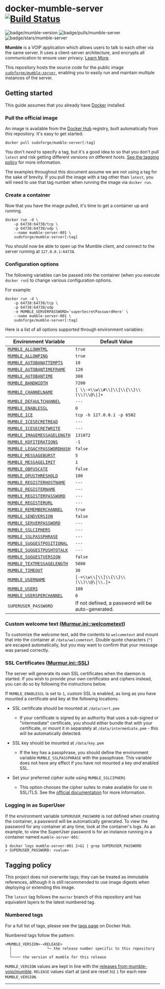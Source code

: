 # docker-mumble-server [![Build Status][ci-workflow-badge]][ci-workflow-url]

![badge/mumble-version] ![badge/pulls/mumble-server] ![badge/stars/mumble-server]

**Mumble** is a VOIP application which allows users to talk to each other via
the same server. It uses a client-server architecture, and encrypts all
communication to ensure user privacy. [Learn More][mumble-wiki].

This repository hosts the source code for the public image
[`sudoforge/mumble-server`][docker-hub-repo-url], enabling you to easily run and
maintain multiple instances of the server.

## Getting started

This guide assumes that you already have [Docker][docker-install-docs]
installed.

### Pull the official image

An image is available from the [Docker Hub][docker-hub-repo-url] registry, built
automatically from this repository. It's easy to get started:

```text
docker pull sudoforge/mumble-server[:tag]
```

You don't _need_ to specify a tag, but it's a good idea to so that you don't
pull `latest` and risk getting different versions on different hosts. [See the
tagging policy](#tagging-policy) for more information.

The examples throughout this document assume we are not using a tag for the sake
of brevity. If you pull the image with a tag other than `latest`, you will need
to use that tag number when running the image via `docker run`.

### Create a container

Now that you have the image pulled, it's time to get a container up and running.

```text
docker run -d \
    -p 64738:64738/tcp \
    -p 64738:64738/udp \
    --name mumble-server-001 \
    sudoforge/mumble-server[:tag]
```

You should now be able to open up the Mumble client, and connect to the server
running at `127.0.0.1:64738`.

### Configuration options

The following variables can be passed into the container (when you execute
`docker run`) to change various configuration options.

For example:

```text
docker run -d \
    -p 64738:64738/tcp \
    -p 64738:64738/udp
    -e MUMBLE_SERVERPASSWORD='superSecretPasswordHere' \
    --name mumble-server-001 \
    sudoforge/mumble-server[:tag]
```

Here is a list of all options supported through environment variables:

| Environment Variable | Default Value |
| -------------------- | ------------- |
| [`MUMBLE_ALLOWHTML`][mdoc-allowhtml] | `true`|
| [`MUMBLE_ALLOWPING`][mdoc-allowping] | `true`|
| [`MUMBLE_AUTOBANATTEMPTS`][mdoc-group-autoban] | `10`    |
| [`MUMBLE_AUTOBANTIMEFRAME`][mdoc-group-autoban] | `120` |
| [`MUMBLE_AUTOBANTIME`][mdoc-group-autoban] | `300` |
| [`MUMBLE_BANDWIDTH`][mdoc-bandwidth] | `7200`|
| [`MUMBLE_CHANNELNAME`][mdoc-group-channelusername] | `[ \\-=\\w\\#\\[\\]\\{\\}\\(\\)\\@\\|]+` |
| [`MUMBLE_DEFAULTCHANNEL`][mdoc-defaultchannel] | `---` |
| [`MUMBLE_ENABLESSL`](#ssl-certificates-murmurinissl) | `0` |
| [`MUMBLE_ICE`][mdoc-ice] | `tcp -h 127.0.0.1 -p 6502` |
| [`MUMBLE_ICESECRETREAD`][mdoc-group-icesecret] | `---` |
| [`MUMBLE_ICESECRETWRITE`][mdoc-group-icesecret] | `---` |
| [`MUMBLE_IMAGEMESSAGELENGTH`][mdoc-imagemessagelength] |`131072` |
| [`MUMBLE_KDFITERATIONS`][mdoc-kdfIterations] | `-1`|
| [`MUMBLE_LEGACYPASSWORDHASH`][mdoc-legacyPasswordHash] | `false` |
| [`MUMBLE_MESSAGEBURST`][mdoc-ratelimit] | `5` |
| [`MUMBLE_MESSAGELIMIT`][mdoc-ratelimit] | `1` |
| [`MUMBLE_OBFUSCATE`][mdoc-obfuscate] | `false` |
| [`MUMBLE_OPUSTHRESHOLD`][mdoc-opusthreshold] | `100` |
| [`MUMBLE_REGISTERHOSTNAME`][mdoc-registerHostname] | `---` |
| [`MUMBLE_REGISTERNAME`][mdoc-registerName] | `---`|
| [`MUMBLE_REGISTERPASSWORD`][mdoc-registerPassword] | `---` |
| [`MUMBLE_REGISTERURL`][mdoc-registerUrl] | `---` |
| [`MUMBLE_REMEMBERCHANNEL`][mdoc-rememberchannel] | `true`|
| [`MUMBLE_SENDVERSION`][mdoc-sendversion] | `false`|
| [`MUMBLE_SERVERPASSWORD`][mdoc-serverpassword] | `---` |
| [`MUMBLE_SSLCIPHERS`](#ssl-certificates-murmurinissl) | `---` |
| [`MUMBLE_SSLPASSPHRASE`](#ssl-certificates-murmurinissl) | `---` |
| [`MUMBLE_SUGGESTPOSITIONAL`][mdoc-suggestPositional] | `---` |
| [`MUMBLE_SUGGESTPUSHTOTALK`][mdoc-suggestPushToTalk] | `---` |
| [`MUMBLE_SUGGESTVERSION`][mdoc-suggestVersion] | `false` |
| [`MUMBLE_TEXTMESSAGELENGTH`][mdoc-textmessagelength] | `5000`|
| [`MUMBLE_TIMEOUT`][mdoc-timeout] | `30`|
| [`MUMBLE_USERNAME`][mdoc-group-channelusername] | `[-=\\w\\[\\]\\{\\}\\(\\)\\@\\|\\.]+` |
| [`MUMBLE_USERS`][mdoc-users] | `100` |
| [`MUMBLE_USERSPERCHANNEL`][mdoc-usersperchannel] | `0` |
| `SUPERUSER_PASSWORD` | If not defined, a password will be auto-generated. |

### Custom welcome text ([Murmur.ini::welcometext][mdoc-welcometext])

To customize the welcome text, add the contents to `welcometext` and mount that
into the container at `/data/welcometext`. Double quote characters (`"`) are
escaped automatically, but you may want to confirm that your message was parsed
correctly.

### SSL Certificates ([Murmur.ini::SSL][mdoc-sslcertkey])

The server will generate its own SSL certificates when the daemon is started. If
you wish to provide your own certificates and ciphers instead, you can do so by
following the instructions below.

If `MUMBLE_ENABLESSL` is set to `1`, custom SSL is enabled, as long as you have
mounted a certificate and key at the following locations:

- SSL certificate should be mounted at `/data/cert.pem`

  - If your certificate is signed by an authority that uses a sub-signed or
    "intermediate" certificate, you should either bundle that with your
    certificate, or mount it in separately at `/data/intermediate.pem` - this
    will be automatically detected.

- SSL key should be mounted at `/data/key.pem`

  - If the key has a passphrase, you should define the environment variable
    `MUMBLE_SSLPASSPHRASE` with the passphrase. This variable does not have any
    effect if you have not mounted a key *and* enabled SSL.

- Set your preferred cipher suite using `MUMBLE_SSLCIPHERS`

  - This option chooses the cipher suites to make available for use in SSL/TLS.
    See the [official documentation][mdoc-sslCiphers] for more information.

### Logging in as SuperUser

If the environment variable `SUPERUSER_PASSWORD` is not defined when creating
the container, a password will be automatically generated. To view the password
for any container at any time, look at the container's logs. As an example, to
view the SuperUser password is for an instance running in a container named
`mumble-server-001`:

```text
$ docker logs mumble-server-001 2>&1 | grep SUPERUSER_PASSWORD
> SUPERUSER_PASSWORD: <value>
```

## <a name="tagging-policy"></a>Tagging policy

This project does not overwrite tags; they can be treated as immutable
references, although it is still recommended to use image digests when deploying
or extending this image.

The `latest` tag follows the `master` branch of this repository and has
equivalent layers to the latest numbered tag.

### Numbered tags

For a full list of tags, please see the [tags page][tags] on Docker Hub.

Numbered tags follow the pattern:

```
<MUMBLE_VERSION>-<RELEASE>
  │                └─ the release number specific to this repository
  │
  └──── the version of mumble for this release
```

`MUMBLE_VERSION` values are kept in line with the [releases from
mumble-voip/mumble][vendor-releases]. `RELEASE` values start at (and are reset
to) `1` for each new `MUMBLE_VERSION`.

---

[badge/mumble-version]: https://img.shields.io/badge/mumble-1.3.4-green.svg?maxAge=2592000 "mumble v1.3.4"
[badge/pulls/mumble-server]: https://img.shields.io/docker/pulls/sudoforge/mumble-server.svg "Docker Pulls"
[badge/stars/mumble-server]: https://img.shields.io/docker/stars/sudoforge/mumble-server.svg "Docker Stars"
[ci-workflow-url]: https://github.com/sudoforge/docker-mumble-server/actions?query=workflow%3Aci+branch%3Atrunk "Build Status"
[ci-workflow-badge]: https://github.com/sudoforge/docker-mumble-server/workflows/ci/badge.svg "Build Status Badge"
[vendor-releases]: https://www.github.com/mumble-voip/mumble/releases
[mumble-wiki]: http://wiki.mumble.info/wiki/Main_Page "Learn About Mumble"
[docker-install-docs]: https://docs.docker.com/engine/installation/ "Docker Installation Docs"
[docker-hub-repo-url]: https://hub.docker.com/r/sudoforge/mumble-server/ "View on DockerHub"
[mdoc-ice]: https://wiki.mumble.info/wiki/Murmur.ini#ice
[mdoc-group-icesecret]: https://wiki.mumble.info/wiki/Murmur.ini#icesecretread_and_icesecretwrite
[mdoc-group-autoban]: https://wiki.mumble.info/wiki/Murmur.ini#autobanAttempts.2C_autobanTimeframe_and_autobanTime
[mdoc-serverpassword]: https://wiki.mumble.info/wiki/Murmur.ini#serverpassword
[mdoc-obfuscate]: https://wiki.mumble.info/wiki/Murmur.ini#obfuscate
[mdoc-sendversion]: https://wiki.mumble.info/wiki/Murmur.ini#sendversion
[mdoc-legacyPasswordHash]: https://wiki.mumble.info/wiki/Murmur.ini#legacyPasswordHash
[mdoc-kdfiterations]: https://wiki.mumble.info/wiki/Murmur.ini#kdfIterations
[mdoc-allowping]: https://wiki.mumble.info/wiki/Murmur.ini#allowping
[mdoc-welcometext]: https://wiki.mumble.info/wiki/Murmur.ini#welcometext
[mdoc-bandwidth]: https://wiki.mumble.info/wiki/Murmur.ini#bandwidth
[mdoc-timeout]: https://wiki.mumble.info/wiki/Murmur.ini#timeout
[mdoc-users]: https://wiki.mumble.info/wiki/Murmur.ini#users
[mdoc-usersperchannel]: https://wiki.mumble.info/wiki/Murmur.ini#usersperchannel
[mdoc-group-channelusername]: https://wiki.mumble.info/wiki/Murmur.ini#channelname_and_username
[mdoc-defaultchannel]: https://wiki.mumble.info/wiki/Murmur.ini#defaultchannel
[mdoc-rememberchannel]: https://wiki.mumble.info/wiki/Murmur.ini#rememberchannel
[mdoc-textmessagelength]: https://wiki.mumble.info/wiki/Murmur.ini#textmessagelength
[mdoc-imagemessagelength]: https://wiki.mumble.info/wiki/Murmur.ini#imagemessagelength
[mdoc-allowhtml]: https://wiki.mumble.info/wiki/Murmur.ini#allowhtml
[mdoc-opusthreshold]: https://wiki.mumble.info/wiki/Murmur.ini#opusthreshold
[mdoc-registerHostname]: https://wiki.mumble.info/wiki/Murmur.ini#registerHostname
[mdoc-registerPassword]: https://wiki.mumble.info/wiki/Murmur.ini#registerPassword
[mdoc-registerUrl]: https://wiki.mumble.info/wiki/Murmur.ini#registerUrl
[mdoc-registerName]: https://wiki.mumble.info/wiki/Murmur.ini#registerName
[mdoc-suggestVersion]: https://wiki.mumble.info/wiki/Murmur.ini#suggestVersion
[mdoc-suggestPositional]: https://wiki.mumble.info/wiki/Murmur.ini#suggestPositional
[mdoc-suggestPushToTalk]: https://wiki.mumble.info/wiki/Murmur.ini#suggestPushToTalk
[mdoc-sslcertkey]: https://wiki.mumble.info/wiki/Murmur.ini#sslCert_and_sslKey
[mdoc-sslCiphers]: https://wiki.mumble.info/wiki/Murmur.ini#sslCiphers
[mdoc-ratelimit]: https://wiki.mumble.info/wiki/Murmur.ini#messagelimit_and_messageburst
[tags]: https://hub.docker.com/r/sudoforge/mumble-server/tags "image tags"
